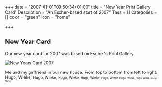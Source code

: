 +++
date = "2007-01-01T09:50:34+01:00"
title = "New Year Print Gallery Card"
Description = "An Escher-based start of 2007"
Tags = []
Categories = []
color = "green"
icon = "home"

+++

## New Year Card

Our new year card for 2007 was based on Escher's Print Gallery.

![New Years Card 2007](../../images/hugowieke2007_klein.jpg)


Me and my girlfriend in our new house. From top to bottom from left to right: 
Hugo, Wieke,
<span style="font-size: 90%;">Hugo, Wieke, 
<span style="font-size: 90%;">Hugo, Wieke, 
<span style="font-size: 90%;">Hugo, Wieke, 
<span style="font-size: 90%;">Hugo, Wieke, 
<span style="font-size: 90%;">Hugo, Wieke,
<span style="font-size: 90%;">Hugo, Wieke,
<span style="font-size: 90%;">Koetje, Nunu,
</span></span></span></span></span></span></span></span>
